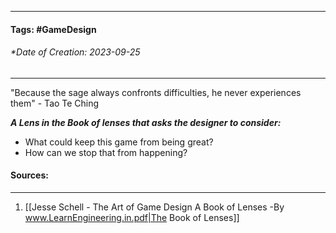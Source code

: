 __________________________________________________________________________
#### **Tags:** #GameDesign 
###### *Date of Creation: 2023-09-25
__________________________________________________________________________

"Because the sage always confronts difficulties, he never experiences them" - Tao Te Ching

***A Lens in the Book of lenses that asks the designer to consider:***
- What could keep this game from being great?
- How can we stop that from happening?
#### Sources:
__________________________________________________________________________
1. [[Jesse Schell - The Art of Game Design A Book of Lenses -By www.LearnEngineering.in.pdf|The Book of Lenses]]